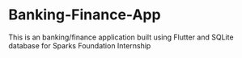 # Banking-Finance-App
This is an banking/finance application built using Flutter and SQLite database for Sparks Foundation Internship
